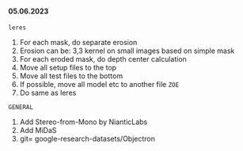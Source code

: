 #### 05.06.2023
`leres`
1. For each mask, do separate erosion
2. Erosion can be: 3,3 kernel on small images based on simple mask
3. For each eroded mask, do depth center calculation
4. Move all setup files to the top
5. Move all test files to the bottom
6. If possible, move all model etc to another file
`ZOE`
1. Do same as leres


`GENERAL`
1. Add Stereo-from-Mono by NianticLabs
2. Add MiDaS
3. git= google-research-datasets/Objectron
